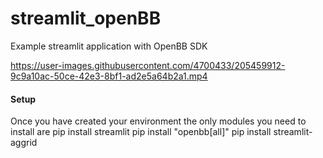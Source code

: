 # streamlit_openBB
Example streamlit application with OpenBB SDK




https://user-images.githubusercontent.com/4700433/205459912-9c9a10ac-50ce-42e3-8bf1-ad2e5a64b2a1.mp4



#### Setup
Once you have created your environment the only modules you need to install are
pip install streamlit
pip install "openbb[all]"
pip install streamlit-aggrid
